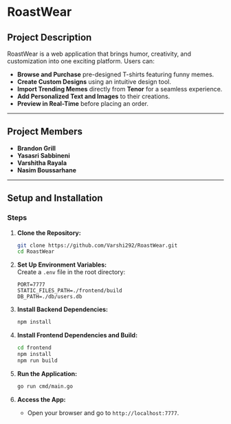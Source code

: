 # **RoastWear**

## **Project Description**
RoastWear is a web application that brings humor, creativity, and customization into one exciting platform. Users can:
- **Browse and Purchase** pre-designed T-shirts featuring funny memes.
- **Create Custom Designs** using an intuitive design tool.
- **Import Trending Memes** directly from **Tenor** for a seamless experience.
- **Add Personalized Text and Images** to their creations.
- **Preview in Real-Time** before placing an order.

---

## **Project Members**
- **Brandon Grill**
- **Yasasri Sabbineni**
- **Varshitha Rayala**
- **Nasim Boussarhane**

---

## **Setup and Installation**

### **Steps**

1. **Clone the Repository:**
    ```bash
    git clone https://github.com/Varshi292/RoastWear.git
    cd RoastWear
    ```

2. **Set Up Environment Variables:**  
   Create a `.env` file in the root directory:
    ```env
    PORT=7777
    STATIC_FILES_PATH=./frontend/build
    DB_PATH=./db/users.db
    ```

3. **Install Backend Dependencies:**
    ```bash
    npm install
    ```

4. **Install Frontend Dependencies and Build:**
    ```bash
    cd frontend
    npm install
    npm run build
    ```

5. **Run the Application:**
    ```bash
    go run cmd/main.go
    ```

6. **Access the App:**
    - Open your browser and go to `http://localhost:7777`.